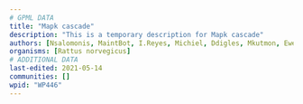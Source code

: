 ```yaml
---
# GPML DATA
title: "Mapk cascade"
description: "This is a temporary description for Mapk cascade"
authors: [Nsalomonis, MaintBot, I.Reyes, Michiel, Ddigles, Mkutmon, Eweitz]
organisms: [Rattus norvegicus]
# ADDITIONAL DATA
last-edited: 2021-05-14
communities: []
wpid: "WP446"
---
```

